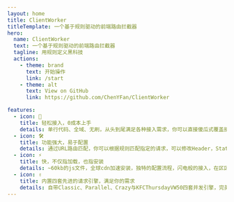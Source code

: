 ```yaml
---
layout: home
title: ClientWorker
titleTemplate: 一个基于规则驱动的前端路由拦截器
hero:
  name: ClientWorker
  text: 一个基于规则驱动的前端路由拦截器
  tagline: 用规则定义黑科技
  actions:
    - theme: brand
      text: 开始操作
      link: /start
    - theme: alt
      text: View on GitHub
      link: https://github.com/ChenYFan/ClientWorker

features:
  - icon: 🖖
    title: 轻松接入，0成本上手
    details: 单行代码、全域、无刷，从头到尾满足各种接入需求，你可以直接傻瓜式覆盖接入、自定义接入，也可以保留原先的ServiceWorker完成共生。基于yaml语法，正则规则，无需学习JavaScript即可上手ClientWorker。稍作修改，你就可以毫无负担地使用ClientWorker，不用担心再将ServiceWorker写坏了。
  - icon: 🛠️
    title: 功能强大，易于配置
    details: 通过URL路由匹配，你可以根据规则匹配指定的请求，可以修改Header，Status，Body，直接返回数据，或者将请求转移到其他服务器。你也可以修改响应，直接返回应该返回的内容。你还可以将ClientWorker当作WorkBox来用，以更加灵活的方式控制网站缓存。
  - icon: ⚡️
    title: 快，不仅指加载，也指安装
    details: ~60kb的js文件，全球cdn加速安装，独特的配置流程，闪电般的接入，在区区300ms内用户的所有请求都将会掌握在你的手里。只要略作修改，你就可以将你的Vue网页迅速改造成拥有全球CDN加速的PWA应用。
  - icon: ✌️
    title: 内置四套先进的请求引擎，满足你的需求
    details: 自带Classic、Parallel、Crazy与KFCThursdayVW50四套并发引擎，完美解决前端请求故障，节省流量，负载均衡，加速下载，提高体验。
---
```


